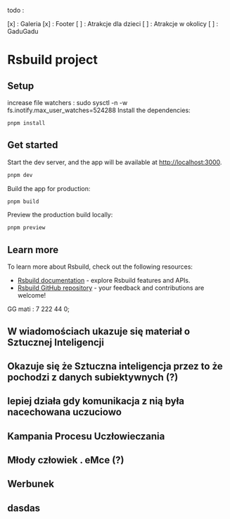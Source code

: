 todo :

[x] : Galeria
[x] : Footer
[ ] : Atrakcje dla dzieci
[ ] : Atrakcje w okolicy
[ ] : GaduGadu

# Rsbuild project

## Setup

increase file watchers :
sudo sysctl -n -w fs.inotify.max_user_watches=524288
Install the dependencies:

```bash
pnpm install
```

## Get started

Start the dev server, and the app will be available at [http://localhost:3000](http://localhost:3000).

```bash
pnpm dev
```

Build the app for production:

```bash
pnpm build
```

Preview the production build locally:

```bash
pnpm preview
```

## Learn more

To learn more about Rsbuild, check out the following resources:

- [Rsbuild documentation](https://rsbuild.rs) - explore Rsbuild features and APIs.
- [Rsbuild GitHub repository](https://github.com/web-infra-dev/rsbuild) - your feedback and contributions are welcome!

GG mati : 7 222 44 0;

## W wiadomościach ukazuje się materiał o Sztucznej Inteligencji

## Okazuje się że Sztuczna inteligencja przez to że pochodzi z danych subiektywnych (?)

## lepiej działa gdy komunikacja z nią była nacechowana uczuciowo

## Kampania Procesu Uczłowieczania

## Młody człowiek . eMce (?)

## Werbunek

## dasdas
